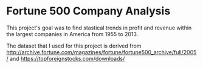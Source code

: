 # Fortune 500 Company Analysis

This project's goal was to find stastical trends in profit and revenue within the largest companies in America from 1955 to 2013. 

The dataset that I used for this project is derived from http://archive.fortune.com/magazines/fortune/fortune500_archive/full/2005/ and https://topforeignstocks.com/downloads/




